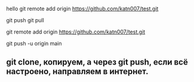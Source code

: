 hello
git remote add origin https://github.com/katn007/test.git

git push
git pull

git remote add origin https://github.com/katn007/test.git

git push -u origin main


## git clone, копируем, а через git push, если всё настроено, направляем в интернет.